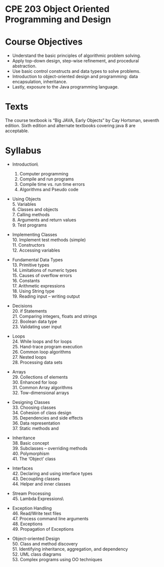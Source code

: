 # CPE 203 Object Oriented Programming and Design

# Course Objectives

- Understand the basic principles of algorithmic problem solving.
- Apply top-down design, step-wise refinement, and procedural abstraction.
- Use basic control constructs and data types to solve problems.
- Introduction to object-oriented design and programming: data encapsulation,
    inheritance.
- Lastly, exposure to the Java programming language.

# Texts

The course textbook is “Big JAVA, Early Objects” by Cay Hortsman, seventh edition. Sixth
edition and alternate textbooks covering java 8 are acceptable.

# Syllabus

- Introduction\
    1. Computer programming
    2. Compile and run programs
    3. Compile time vs. run time errors
    4. Algorithms and Pseudo code
- Using Objects\
    5. Variables\
    6. Classes and objects\
    7. Calling methods\
    8. Arguments and return values\
    9. Test programs
- Implementing Classes\
    10. Implement test methods (simple)\
    11. Constructors\
    12. Accessing variables
- Fundamental Data Types\
    13. Primitive types\
    14. Limitations of numeric types\
    15. Causes of overflow errors\
    16. Constants\
    17. Arithmetic expressions\
    18. Using String type\
    19. Reading input – writing output
- Decisions\
    20. if Statements\
    21. Comparing integers, floats and strings\
    22. Boolean data type\
    23. Validating user input

- Loops\
    24. While loops and for loops\
    25. Hand-trace program execution\
    26. Common loop algorithms\
    27. Nested loops\
    28. Processing data sets
- Arrays\
    29. Collections of elements\
    30. Enhanced for loop\
    31. Common Array algorithms\
    32. Tow-dimensional arrays
- Designing Classes\
    33. Choosing classes\
    34. Cohesion of class design\
    35. Dependencies and side effects\
    36. Data representation\
    37. Static methods and
- Inheritance\
    38. Basic concept\
    39. Subclasses – overriding methods\
    40. Polymorphism\
    41. The ‘Object’ class
- Interfaces\
    42. Declaring and using interface types\
    43. Decoupling classes\
    44. Helper and inner classes
- Stream Processing\
    45. Lambda Expressions\
- Exception Handling\
    46. Read/Write text files\
    47. Process command line arguments\
    48. Exceptions\
    49. Propagation of Exceptions
- Object-oriented Design\
    50. Class and method discovery\
    51. Identifying inheritance, aggregation, and dependency\
    52. UML class diagrams\
    53. Complex programs using OO techniques
